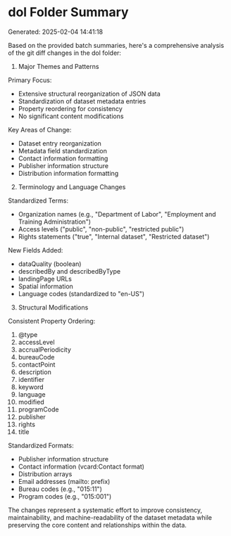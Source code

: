 # dol Folder Summary

Generated: 2025-02-04 14:41:18

Based on the provided batch summaries, here's a comprehensive analysis of the git diff changes in the dol folder:

1. Major Themes and Patterns

Primary Focus:
- Extensive structural reorganization of JSON data
- Standardization of dataset metadata entries
- Property reordering for consistency
- No significant content modifications

Key Areas of Change:
- Dataset entry reorganization
- Metadata field standardization
- Contact information formatting
- Publisher information structure
- Distribution information formatting

2. Terminology and Language Changes

Standardized Terms:
- Organization names (e.g., "Department of Labor", "Employment and Training Administration")
- Access levels ("public", "non-public", "restricted public")
- Rights statements ("true", "Internal dataset", "Restricted dataset")

New Fields Added:
- dataQuality (boolean)
- describedBy and describedByType
- landingPage URLs
- Spatial information
- Language codes (standardized to "en-US")

3. Structural Modifications

Consistent Property Ordering:
1. @type
2. accessLevel
3. accrualPeriodicity
4. bureauCode
5. contactPoint
6. description
7. identifier
8. keyword
9. language
10. modified
11. programCode
12. publisher
13. rights
14. title

Standardized Formats:
- Publisher information structure
- Contact information (vcard:Contact format)
- Distribution arrays
- Email addresses (mailto: prefix)
- Bureau codes (e.g., "015:11")
- Program codes (e.g., "015:001")

The changes represent a systematic effort to improve consistency, maintainability, and machine-readability of the dataset metadata while preserving the core content and relationships within the data.